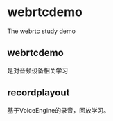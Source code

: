 # webrtcdemo
The webrtc study demo

## webrtcdemo

是对音频设备相关学习

## recordplayout

基于VoiceEngine的录音，回放学习。
